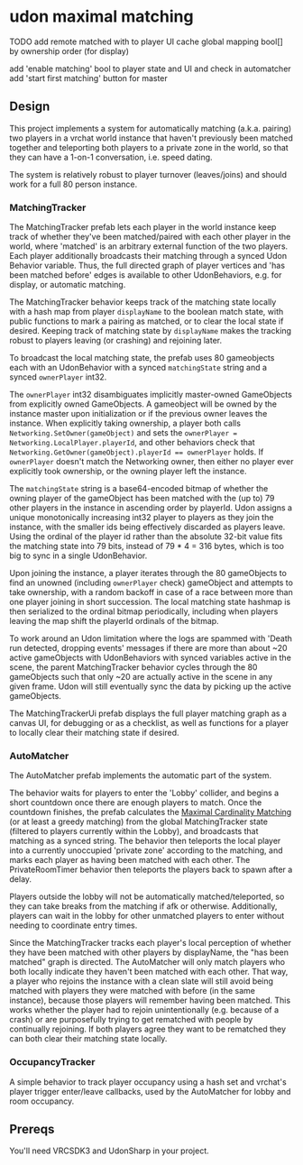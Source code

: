 # udon maximal matching

TODO
add remote matched with to player UI
cache global mapping bool[] by ownership order (for display)

add 'enable matching' bool to player state and UI and check in automatcher
add 'start first matching' button for master


## Design

This project implements a system for automatically matching (a.k.a. pairing)
two players in a vrchat world instance that haven't previously been matched
together and teleporting both players to a private zone in the world, so that they
can have a 1-on-1 conversation, i.e. speed dating.

The system is relatively robust to player turnover (leaves/joins) and should work
for a full 80 person instance.

### MatchingTracker

The MatchingTracker prefab lets each player in the world instance keep track of
whether they've been matched/paired with each other player in the world, where
'matched' is an arbitrary external function of the two players. Each player
additionally broadcasts their matching through a synced Udon Behavior variable.
Thus, the full directed graph of player vertices and 'has been matched before'
edges is available to other UdonBehaviors, e.g. for display, or automatic matching.

The MatchingTracker behavior keeps track of the matching state locally with a
hash map from player `displayName` to the boolean match state, with public
functions to mark a pairing as matched, or to clear the local state if desired.
Keeping track of matching state by `displayName` makes the tracking robust
to players leaving (or crashing) and rejoining later.

To broadcast the local matching state, the prefab uses 80 gameobjects each with
an UdonBehavior with a synced `matchingState` string and a synced `ownerPlayer`
int32. 

The `ownerPlayer` int32 disambiguates implicitly master-owned GameObjects from
explicitly owned GameObjects. A gameobject will be owned by the instance master
upon initialization or if the previous owner leaves the instance.  When
explicitly taking ownership, a player both calls
`Networking.SetOwner(gameObject)` and sets the `ownerPlayer =
Networking.LocalPlayer.playerId`, and other behaviors check that
`Networking.GetOwner(gameObject).playerId == ownerPlayer` holds. If
`ownerPlayer` doesn't match the Networking owner, then either no player ever
explicitly took ownership, or the owning player left the instance.

The `matchingState` string is a base64-encoded bitmap of whether the owning
player of the gameObject has been matched with the (up to) 79 other players in
the instance in ascending order by playerId. Udon assigns a unique
monotonically increasing int32 player to players as they join the instance,
with the smaller ids being effectively discarded as players leave. Using the
ordinal of the player id rather than the absolute 32-bit value fits the matching
state into 79 bits, instead of 79 * 4 = 316 bytes, which is too big to sync
in a single UdonBehavior.

Upon joining the instance, a player iterates through the 80 gameObjects to find
an unowned (including `ownerPlayer` check) gameObject and attempts to take
ownership, with a random backoff in case of a race between more than one player
joining in short succession. The local matching state hashmap is then
serialized to the ordinal bitmap periodically, including when players leaving
the map shift the playerId ordinals of the bitmap.

To work around an Udon limitation where the logs are spammed with 'Death run
detected, dropping events' messages if there are more than about ~20 active
gameObjects with UdonBehaviors with synced variables active in the scene, the
parent MatchingTracker behavior cycles through the 80 gameObjects such that
only ~20 are actually active in the scene in any given frame. Udon will still
eventually sync the data by picking up the active gameObjects.

The MatchingTrackerUi prefab displays the full player matching graph as a
canvas UI, for debugging or as a checklist, as well as functions for a player
to locally clear their matching state if desired.

### AutoMatcher

The AutoMatcher prefab implements the automatic part of the system.

The behavior waits for players to enter the 'Lobby' collider, and begins a
short countdown once there are enough players to match. Once the countdown
finishes, the prefab calculates the [Maximal Cardinality Matching][0] (or at
least a greedy matching) from the global MatchingTracker state (filtered to
players currently within the Lobby), and broadcasts that matching as a synced
string. The behavior then teleports the local player into a currently
unoccupied 'private zone' according to the matching, and marks each player as
having been matched with each other. The PrivateRoomTimer behavior then
teleports the players back to spawn after a delay.

Players outside the lobby will not be automatically matched/teleported, so they
can take breaks from the matching if afk or otherwise. Additionally, players
can wait in the lobby for other unmatched players to enter without needing to
coordinate entry times.

Since the MatchingTracker tracks each player's local perception of whether they
have been matched with other players by displayName, the "has been matched"
graph is directed. The AutoMatcher will only match players who both locally
indicate they haven't been matched with each other. That way, a player who
rejoins the instance with a clean slate will still avoid being matched with
players they were matched with before (in the same instance), because those
players will remember having been matched. This works whether the player had to
rejoin unintentionally (e.g. because of a crash) or are purposefully trying to
get rematched with people by continually rejoining. If both players agree they
want to be rematched they can both clear their matching state locally.

[0]: https://en.wikipedia.org/wiki/Maximum_cardinality_matching

### OccupancyTracker

A simple behavior to track player occupancy using a hash set and vrchat's
player trigger enter/leave callbacks, used by the AutoMatcher for lobby and
room occupancy.

## Prereqs

You'll need VRCSDK3 and UdonSharp in your project.
